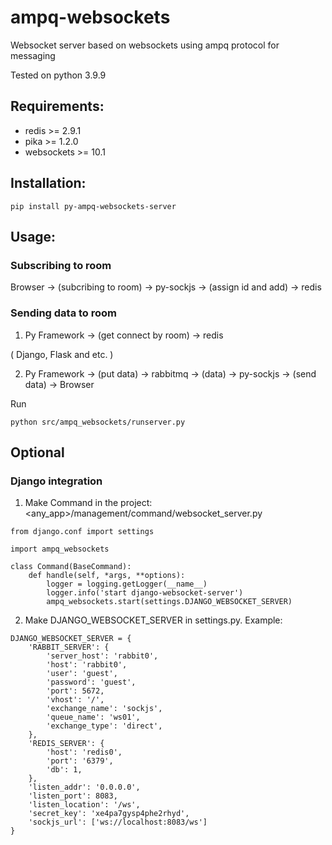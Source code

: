 # ampq-websockets
Websocket server based on websockets using ampq protocol for messaging

Tested on python 3.9.9

## Requirements:

* redis >= 2.9.1
* pika >= 1.2.0
* websockets >= 10.1


## Installation:
```
pip install py-ampq-websockets-server
```

## Usage:

### Subscribing to room
Browser -> (subcribing to room) -> py-sockjs -> (assign id and add) -> redis

### Sending data to room
1. Py Framework -> (get connect by room) -> redis

  (
    Django,
    Flask
    and etc.
  )

2. Py Framework -> (put data) -> rabbitmq -> (data) -> py-sockjs -> (send data) -> Browser

Run
```
python src/ampq_websockets/runserver.py
```

## Optional

### Django integration

1. Make Command in the project: <any_app>/management/command/websocket_server.py
```
from django.conf import settings

import ampq_websockets

class Command(BaseCommand):
    def handle(self, *args, **options):
        logger = logging.getLogger(__name__)
        logger.info('start django-websocket-server')
        ampq_websockets.start(settings.DJANGO_WEBSOCKET_SERVER)
```

2. Make DJANGO_WEBSOCKET_SERVER in settings.py. Example:
```
DJANGO_WEBSOCKET_SERVER = {
    'RABBIT_SERVER': {
        'server_host': 'rabbit0',
        'host': 'rabbit0',
        'user': 'guest',
        'password': 'guest',
        'port': 5672,
        'vhost': '/',
        'exchange_name': 'sockjs',
        'queue_name': 'ws01',
        'exchange_type': 'direct',
    },
    'REDIS_SERVER': {
        'host': 'redis0',
        'port': '6379',
        'db': 1,
    },
    'listen_addr': '0.0.0.0',
    'listen_port': 8083,
    'listen_location': '/ws',
    'secret_key': 'xe4pa7gysp4phe2rhyd',
    'sockjs_url': ['ws://localhost:8083/ws']
}
```
